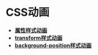 # CSS动画<a name="ZH-CN_TOPIC_0000001211008759"></a>

-   **[属性样式动画](ui-js-animate-attribute-style.md)**  
-   **[transform样式动画](ui-js-animate-transform.md)**  
-   **[background-position样式动画](ui-js-animate-background-position-style.md)**  

